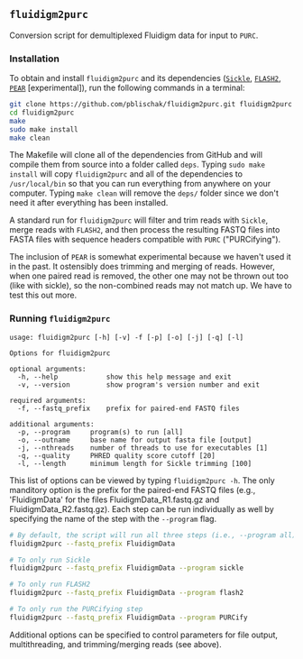 ## `fluidigm2purc`

Conversion script for demultiplexed Fluidigm data for input to `PURC`.

### Installation

To obtain and install `fluidigm2purc` and its dependencies
([`Sickle`](https://github.com/najoshi/sickle),
[`FLASH2`](https://github.com/dstreett/FLASH2),
[`PEAR`](https://github.com/xflouris/PEAR) [experimental]),
run the following commands in a terminal:

```bash
git clone https://github.com/pblischak/fluidigm2purc.git fluidigm2purc
cd fluidigm2purc
make
sudo make install
make clean
```

The Makefile will clone all of the dependencies from GitHub and will compile
them from source into a folder called `deps`. Typing `sudo make install` will copy
`fluidigm2purc` and all of the dependencies to `/usr/local/bin` so that you can
run everything from anywhere on your computer. Typing `make clean` will remove the
`deps/` folder since we don't need it after everything has been installed.

A standard run for `fluidigm2purc` will filter and trim reads with `Sickle`, merge
reads with `FLASH2`, and then process the resulting FASTQ files into FASTA files
with sequence headers compatible with `PURC` ("PURCifying").

The inclusion of `PEAR` is somewhat experimental because we haven't used it in the
past. It ostensibly does trimming and merging of reads. However, when one paired
read is removed, the other one may not be thrown out too (like with sickle), so
the non-combined reads may not match up. We have to test this out more.

### Running `fluidigm2purc`

```
usage: fluidigm2purc [-h] [-v] -f [-p] [-o] [-j] [-q] [-l]

Options for fluidigm2purc

optional arguments:
  -h, --help            show this help message and exit
  -v, --version         show program's version number and exit

required arguments:
  -f, --fastq_prefix    prefix for paired-end FASTQ files

additional arguments:
  -p, --program     program(s) to run [all]
  -o, --outname     base name for output fasta file [output]
  -j, --nthreads    number of threads to use for executables [1]
  -q, --quality     PHRED quality score cutoff [20]
  -l, --length      minimum length for Sickle trimming [100]
```

This list of options can be viewed by typing `fluidigm2purc -h`. The only manditory
option is the prefix for the paired-end FASTQ files (e.g., 'FluidigmData' for the files
FluidigmData_R1.fastq.gz and FluidigmData_R2.fastq.gz). Each step can be run individually
as well by specifying the name of the step with the `--program` flag.

```bash
# By default, the script will run all three steps (i.e., --program all)
fluidigm2purc --fastq_prefix FluidigmData

# To only run Sickle
fluidigm2purc --fastq_prefix FluidigmData --program sickle

# To only run FLASH2
fluidigm2purc --fastq_prefix FluidigmData --program flash2

# To only run the PURCifying step
fluidigm2purc --fastq_prefix FluidigmData --program PURCify
```

Additional options can be specified to control parameters for file output,
multithreading, and trimming/merging reads (see above).
